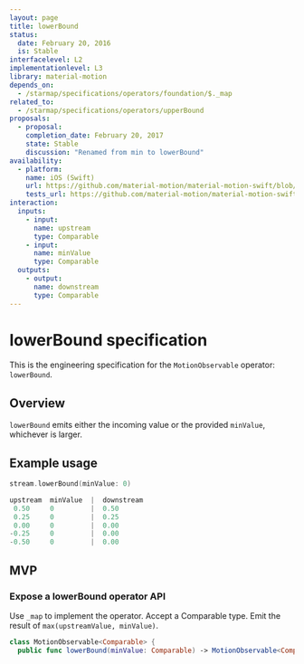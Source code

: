 ```yaml
---
layout: page
title: lowerBound
status:
  date: February 20, 2016
  is: Stable
interfacelevel: L2
implementationlevel: L3
library: material-motion
depends_on:
  - /starmap/specifications/operators/foundation/$._map
related_to:
  - /starmap/specifications/operators/upperBound
proposals:
  - proposal:
    completion_date: February 20, 2017
    state: Stable
    discussion: "Renamed from min to lowerBound"
availability:
  - platform:
    name: iOS (Swift)
    url: https://github.com/material-motion/material-motion-swift/blob/develop/src/operators/lowerBound.swift
    tests_url: https://github.com/material-motion/material-motion-swift/blob/develop/tests/unit/operator/lowerBoundTests.swift
interaction:
  inputs:
    - input:
      name: upstream
      type: Comparable
    - input:
      name: minValue
      type: Comparable
  outputs:
    - output:
      name: downstream
      type: Comparable
---
```


# lowerBound specification

This is the engineering specification for the `MotionObservable` operator: `lowerBound`.

## Overview

`lowerBound` emits either the incoming value or the provided `minValue`, whichever is larger.

## Example usage

```swift
stream.lowerBound(minValue: 0)

upstream  minValue  |  downstream
 0.50     0         |  0.50
 0.25     0         |  0.25
 0.00     0         |  0.00
-0.25     0         |  0.00
-0.50     0         |  0.00
```

## MVP

### Expose a lowerBound operator API

Use `_map` to implement the operator. Accept a Comparable type. Emit the result of
`max(upstreamValue, minValue)`.

```swift
class MotionObservable<Comparable> {
  public func lowerBound(minValue: Comparable) -> MotionObservable<Comparable>
```
